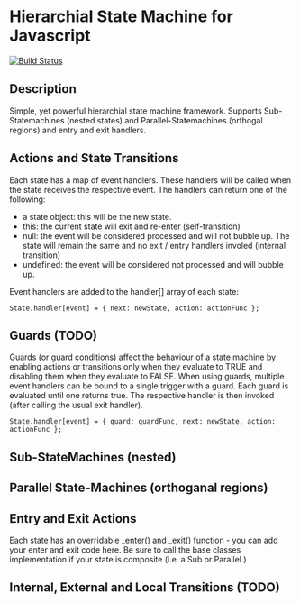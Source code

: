 # Hierarchial State Machine for Javascript

[![Build Status][BS img]][Build Status]

## Description

Simple, yet powerful hierarchial state machine framework. Supports Sub-Statemachines (nested states) and Parallel-Statemachines (orthogal regions) and entry and exit handlers.  

## Actions and State Transitions

Each state has a map of event handlers. These handlers will be called when the state receives the respective event.
The handlers can return one of the following:


* a state object: this will be the new state.
* this: the current state will exit and re-enter (self-transition)
* null: the event will be considered processed and will not bubble up. The state will remain the same and no exit / entry handlers involed (internal transition)
* undefined: the event will be considered not processed and will bubble up.

Event handlers are added to the handler[] array of each state:

    State.handler[event] = { next: newState, action: actionFunc };

## Guards (TODO)

Guards (or guard conditions) affect the behaviour of a state machine by enabling actions or transitions only when they evaluate to TRUE and disabling them when they evaluate to FALSE. 
When using guards, multiple event handlers can be bound to a single trigger with a guard. Each guard is evaluated until one returns true. The respective handler is then invoked (after calling
the usual exit handler).

    State.handler[event] = { guard: guardFunc, next: newState, action: actionFunc };

## Sub-StateMachines (nested)

## Parallel State-Machines (orthoganal regions)

## Entry and Exit Actions

Each state has an overridable \_enter() and \_exit() function - you can add your enter and exit code here. Be sure to call the base classes implementation if your state is composite (i.e. 
a Sub or Parallel.)

## Internal, External and Local Transitions (TODO)

[Build Status]: https://travis-ci.org/Mask/hsm-js
[BS img]: https://travis-ci.org/Mask/hsm-js.png

